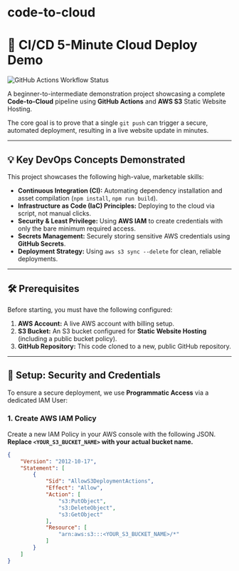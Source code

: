 # code-to-cloud


# 🚀 CI/CD 5-Minute Cloud Deploy Demo

![GitHub Actions Workflow Status](https://img.shields.io/github/actions/workflow/status/cloudcampla/code-to-cloud/main.yml?branch=main&label=CI%2FCD%20Status&style=flat-square)

A beginner-to-intermediate demonstration project showcasing a complete **Code-to-Cloud** pipeline using **GitHub Actions** and **AWS S3** Static Website Hosting.

The core goal is to prove that a single `git push` can trigger a secure, automated deployment, resulting in a live website update in minutes.

---

## 💡 Key DevOps Concepts Demonstrated

This project showcases the following high-value, marketable skills:

* **Continuous Integration (CI):** Automating dependency installation and asset compilation (`npm install`, `npm run build`).
* **Infrastructure as Code (IaC) Principles:** Deploying to the cloud via script, not manual clicks.
* **Security & Least Privilege:** Using **AWS IAM** to create credentials with only the bare minimum required access.
* **Secrets Management:** Securely storing sensitive AWS credentials using **GitHub Secrets**.
* **Deployment Strategy:** Using `aws s3 sync --delete` for clean, reliable deployments.

---

## 🛠️ Prerequisites

Before starting, you must have the following configured:

1.  **AWS Account:** A live AWS account with billing setup.
2.  **S3 Bucket:** An S3 bucket configured for **Static Website Hosting** (including a public bucket policy).
3.  **GitHub Repository:** This code cloned to a new, public GitHub repository.

---

## 🔐 Setup: Security and Credentials

To ensure a secure deployment, we use **Programmatic Access** via a dedicated IAM User:

### 1. Create AWS IAM Policy

Create a new IAM Policy in your AWS console with the following JSON. **Replace `<YOUR_S3_BUCKET_NAME>` with your actual bucket name.**

```json
{
    "Version": "2012-10-17",
    "Statement": [
        {
            "Sid": "AllowS3DeploymentActions",
            "Effect": "Allow",
            "Action": [
                "s3:PutObject",
                "s3:DeleteObject",
                "s3:GetObject"
            ],
            "Resource": [
                "arn:aws:s3:::<YOUR_S3_BUCKET_NAME>/*"
            ]
        }
    ]
}
